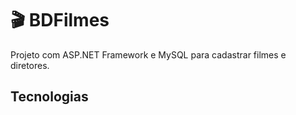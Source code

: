 # 🎬 BDFilmes

Projeto com ASP.NET Framework e MySQL para cadastrar filmes e diretores.

## Tecnologias



